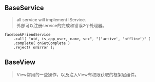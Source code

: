 ## BaseService
> all service will implement IService.    
> 外部可以注册service的完成和错误2个处理器。

	facebookFriendService
		.call( "uid, is_app_user, name, sex", "('active', 'offline')" )
		.complete( onGetComplete )
		.reject( onError );




## BaseView

> View常用的一些操作，以及注入View有权限获取的框架层组件。